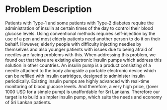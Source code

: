 
# Problem Description

Patients with Type-1 and some patients with Type-2 diabetes require the administration of insulin at certain times
of the day to control their blood glucose levels. Using conventional methods requires self-injection by the use of a pen
and most elderly patients need another person to do it on their behalf. However, elderly people with difficulty injecting
needles by themselves and also younger patients with issues due to being afraid of needles are facing problems with
this.
When addressing this problem, we found out that there are existing electronic insulin pumps which address this
solution in other countries. An insulin pump is a product consisting of a needle attached to the body alongside a
portable electronic device which can be refilled with insulin cartridges, designed to administer insulin periodically.
Existing insulin pumps are highly advanced with real-time monitoring of blood glucose levels. And therefore, a very
high price, ((over 1000 USD for a simple pump) is unaffordable for Sri Lankans. Therefore our target is to build a
simpler insulin pump, which suits the needs and economy of Sri Lankan patients.
